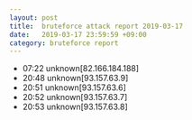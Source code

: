 ```yaml
---
layout: post
title:  bruteforce attack report 2019-03-17
date:   2019-03-17 23:59:59 +09:00
category: bruteforce report
---
```


* 07:22 unknown[82.166.184.188]
* 20:48 unknown[93.157.63.9]
* 20:51 unknown[93.157.63.6]
* 20:52 unknown[93.157.63.7]
* 20:53 unknown[93.157.63.8]
